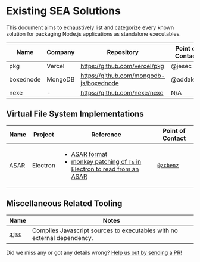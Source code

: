 Existing SEA Solutions
======================

This document aims to exhaustively list and categorize every known solution for
packaging Node.js applications as standalone executables.

| Name       | Company      | Repository                              | Point of Contact |
|------------|--------------|-----------------------------------------|------------------|
| pkg        | Vercel       | https://github.com/vercel/pkg           | @jesec           |
| boxednode  | MongoDB      | https://github.com/mongodb-js/boxednode | @addaleax        |
| nexe       | -            | https://github.com/nexe/nexe            | N/A              |

Virtual File System Implementations
-----------------------------------

| Name | Project  | Reference                                                                                          | Point of Contact |
|------|----------|----------------------------------------------------------------------------------------------------|------------------|
| ASAR | Electron | <ul><li>[ASAR format]</li><li>[monkey patching of `fs` in Electron to read from an ASAR]</li></ul> | [`@zcbenz`]      |

[ASAR format]: https://github.com/electron/asar
[`@zcbenz`]: https://github.com/zcbenz
[monkey patching of `fs` in Electron to read from an ASAR]: https://github.com/electron/electron/blob/06a00b74e817a61f20e2734d50d8eb7bc9b099f6/lib/asar/fs-wrapper.ts

Miscellaneous Related Tooling
-----------------------------

| Name           | Notes                                      |  
|----------------|--------------------------------------------|
| [`qjsc`][qjsc] | Compiles Javascript sources to executables with no external dependency. |

[qjsc]: https://bellard.org/quickjs/quickjs.html#qjsc-compiler

Did we miss any or got any details wrong? [Help us out by sending a
PR!](https://github.com/nodejs/single-executable/edit/main/docs/existing-solutions.md)
